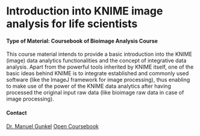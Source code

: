 # Introduction into KNIME image analysis for life scientists
#### Type of Material: Coursebook of Bioimage Analysis Course
This course material intends to provide a basic introduction into the KNIME (image) data analytics functionalities and the concept of integrative data analysis. Apart from the powerful tools inherited by KNIME itself, one of the basic ideas behind KNIME is to integrate established and commonly used software (like the ImageJ framework for image processing), thus enabling to make use of the power of the KNIME data analytics after having processed the original input raw data (like bioimage raw data in case of image processing).
#### Contact
[Dr. Manuel Gunkel](http://congo.embl.de/hd-hub/dr-manuel-gunkel/)
[Open Coursebook](images/Online_Training/TEXTBOOK_deNBI-BioimageAnalysisWorkshop.pdf)
